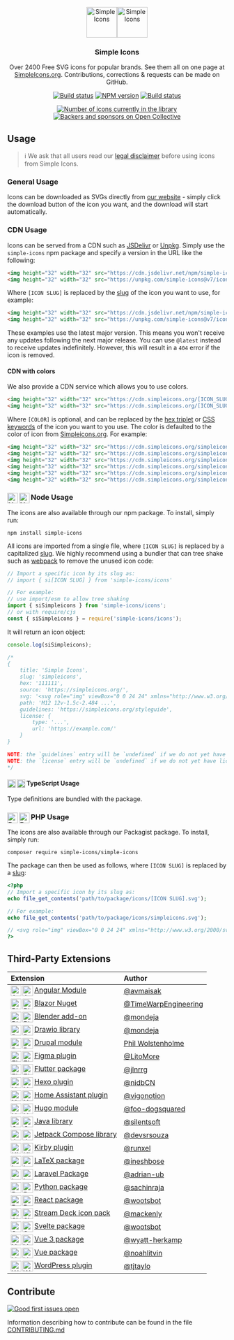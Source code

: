 <p align="center">
<img src="https://raw.githubusercontent.com/simple-icons/simple-icons/develop/icons/simpleicons.svg#gh-light-mode-only" alt="Simple Icons" width=70><img src="https://raw.githubusercontent.com/simple-icons/simple-icons/develop/assets/readme/simpleicons-white.svg#gh-dark-mode-only" alt="Simple Icons" width=70>
<h3 align="center">Simple Icons</h3>
<p align="center">
Over 2400 Free SVG icons for popular brands. See them all on one page at <a href="https://simpleicons.org">SimpleIcons.org</a>. Contributions, corrections & requests can be made on GitHub.</p>
</p>

<p align="center">
<a href="https://github.com/simple-icons/simple-icons/actions?query=workflow%3AVerify+branch%3Adevelop"><img src="https://img.shields.io/github/workflow/status/simple-icons/simple-icons/Verify/develop?logo=github&label=tests" alt="Build status"/></a>
<a href="https://www.npmjs.com/package/simple-icons"><img src="https://img.shields.io/npm/v/simple-icons.svg?logo=npm" alt="NPM version"/></a>
<a href="https://packagist.org/packages/simple-icons/simple-icons"><img src="https://img.shields.io/packagist/v/simple-icons/simple-icons?logo=packagist&logoColor=white" alt="Build status"/></a>
</p>
<p align="center">
<a href="https://simpleicons.org"><img src="https://img.shields.io/badge/dynamic/json?color=informational&label=icons&prefix=%20&logo=simpleicons&query=%24.icons.length&url=https%3A%2F%2Fraw.githubusercontent.com%2Fsimple-icons%2Fsimple-icons%2Fdevelop%2F_data%2Fsimple-icons.json" alt="Number of icons currently in the library"/></a>
<a href="https://opencollective.com/simple-icons"><img src="https://img.shields.io/opencollective/all/simple-icons?logo=opencollective" alt="Backers and sponsors on Open Collective"/></a>
</p>

## Usage

> :information_source: We ask that all users read our [legal disclaimer](./DISCLAIMER.md) before using icons from Simple Icons.

### General Usage

Icons can be downloaded as SVGs directly from [our website](https://simpleicons.org/) - simply click the download button of the icon you want, and the download will start automatically.

### CDN Usage

Icons can be served from a CDN such as [JSDelivr](https://www.jsdelivr.com/package/npm/simple-icons) or [Unpkg](https://unpkg.com/browse/simple-icons/). Simply use the `simple-icons` npm package and specify a version in the URL like the following:

```html
<img height="32" width="32" src="https://cdn.jsdelivr.net/npm/simple-icons@v7/icons/[ICON SLUG].svg" />
<img height="32" width="32" src="https://unpkg.com/simple-icons@v7/icons/[ICON SLUG].svg" />
```

Where `[ICON SLUG]` is replaced by the [slug] of the icon you want to use, for example:

```html
<img height="32" width="32" src="https://cdn.jsdelivr.net/npm/simple-icons@v7/icons/simpleicons.svg" />
<img height="32" width="32" src="https://unpkg.com/simple-icons@v7/icons/simpleicons.svg" />
```

These examples use the latest major version. This means you won't receive any updates following the next major release. You can use `@latest` instead to receive updates indefinitely. However, this will result in a `404` error if the icon is removed.

#### CDN with colors

We also provide a CDN service which allows you to use colors.

```html
<img height="32" width="32" src="https://cdn.simpleicons.org/[ICON_SLUG]" />
<img height="32" width="32" src="https://cdn.simpleicons.org/[ICON_SLUG]/[COLOR]" />
```

Where `[COLOR]` is optional, and can be replaced by the [hex triplet](https://en.wikipedia.org/wiki/Web_colors#Hex_triplet) or [CSS keywords](https://www.w3.org/wiki/CSS/Properties/color/keywords) of the icon you want to you use. The color is defaulted to the color of icon from [Simpleicons.org](https://simpleicons.org). For example:

```html
<img height="32" width="32" src="https://cdn.simpleicons.org/simpleicons" />
<img height="32" width="32" src="https://cdn.simpleicons.org/simpleicons/gray" />
<img height="32" width="32" src="https://cdn.simpleicons.org/simpleicons/hotpink" />
<img height="32" width="32" src="https://cdn.simpleicons.org/simpleicons/0cf" />
<img height="32" width="32" src="https://cdn.simpleicons.org/simpleicons/00ccff" />
<img height="32" width="32" src="https://cdn.simpleicons.org/simpleicons/00ccff99" />
```

### Node Usage <img src="https://raw.githubusercontent.com/simple-icons/simple-icons/develop/icons/nodedotjs.svg#gh-light-mode-only" alt="Node" align=left width=24><img src="https://raw.githubusercontent.com/simple-icons/simple-icons/develop/assets/readme/nodedotjs-white.svg#gh-dark-mode-only" alt="Node" align=left width=24>

The icons are also available through our npm package. To install, simply run:

```shell
npm install simple-icons
```

All icons are imported from a single file, where `[ICON SLUG]` is replaced by a capitalized [slug]. We highly recommend using a bundler that can tree shake such as [webpack](https://webpack.js.org/) to remove the unused icon code:
```javascript
// Import a specific icon by its slug as:
// import { si[ICON SLUG] } from 'simple-icons/icons'

// For example:
// use import/esm to allow tree shaking
import { siSimpleicons } from 'simple-icons/icons';
// or with require/cjs
const { siSimpleicons } = require('simple-icons/icons');
```

It will return an icon object:

```javascript
console.log(siSimpleicons);

/*
{
    title: 'Simple Icons',
    slug: 'simpleicons',
    hex: '111111',
    source: 'https://simpleicons.org/',
    svg: '<svg role="img" viewBox="0 0 24 24" xmlns="http://www.w3.org/2000/svg">...</svg>',
    path: 'M12 12v-1.5c-2.484 ...',
    guidelines: 'https://simpleicons.org/styleguide',
    license: {
        type: '...',
        url: 'https://example.com/'
    }
}

NOTE: the `guidelines` entry will be `undefined` if we do not yet have guidelines for the icon.
NOTE: the `license` entry will be `undefined` if we do not yet have license data for the icon.
*/
```

#### TypeScript Usage <img src="https://raw.githubusercontent.com/simple-icons/simple-icons/develop/icons/typescript.svg#gh-light-mode-only" alt="Typescript" align=left width=19 height=19><img src="https://raw.githubusercontent.com/simple-icons/simple-icons/develop/assets/readme/typescript-white.svg#gh-dark-mode-only" alt="Typescript" align=left width=19 height=19>

Type definitions are bundled with the package.

### PHP Usage <img src="https://raw.githubusercontent.com/simple-icons/simple-icons/develop/icons/php.svg#gh-light-mode-only" alt="Php" align=left width=24 height=24><img src="https://raw.githubusercontent.com/simple-icons/simple-icons/develop/assets/readme/php-white.svg#gh-dark-mode-only" alt="Php" align=left width=24 height=24>

The icons are also available through our Packagist package. To install, simply run:

```shell
composer require simple-icons/simple-icons
```

The package can then be used as follows, where `[ICON SLUG]` is replaced by a [slug]:

```php
<?php
// Import a specific icon by its slug as:
echo file_get_contents('path/to/package/icons/[ICON SLUG].svg');

// For example:
echo file_get_contents('path/to/package/icons/simpleicons.svg');

// <svg role="img" viewBox="0 0 24 24" xmlns="http://www.w3.org/2000/svg">...</svg>
?>
```

## Third-Party Extensions

| Extension | Author |
| :-- | :-- |
| <img src="https://raw.githubusercontent.com/simple-icons/simple-icons/develop/icons/angular.svg#gh-light-mode-only" alt="Angular" align=left width=24 height=24><img src="https://raw.githubusercontent.com/simple-icons/simple-icons/develop/assets/readme/angular-white.svg#gh-dark-mode-only" alt="Angular" align=left width=24 height=24> [Angular Module](https://github.com/avmaisak/ngx-simple-icons) | [@avmaisak](https://github.com/avmaisak) |
| <img src="https://raw.githubusercontent.com/simple-icons/simple-icons/develop/icons/blazor.svg#gh-light-mode-only" alt="Blazor" align=left width=24 height=24><img src="https://raw.githubusercontent.com/simple-icons/simple-icons/develop/assets/readme/blazor-white.svg#gh-dark-mode-only" alt="Blazor" align=left width=24 height=24> [Blazor Nuget](https://github.com/TimeWarpEngineering/timewarp-simple-icons) | [@TimeWarpEngineering](https://github.com/TimeWarpEngineering) |
| <img src="https://raw.githubusercontent.com/simple-icons/simple-icons/develop/icons/blender.svg#gh-light-mode-only" alt="Blender" align=left width=24 height=24><img src="https://raw.githubusercontent.com/simple-icons/simple-icons/develop/assets/readme/blender-white.svg#gh-dark-mode-only" alt="Blender" align=left width=24 height=24> [Blender add-on](https://github.com/mondeja/simple-icons-blender) | [@mondeja](https://github.com/mondeja) |
| <img src="https://raw.githubusercontent.com/simple-icons/simple-icons/develop/icons/diagramsdotnet.svg#gh-light-mode-only" alt="Drawio" align=left width=24 height=24><img src="https://raw.githubusercontent.com/simple-icons/simple-icons/develop/assets/readme/diagramsdotnet-white.svg#gh-dark-mode-only" alt="Drawio" align=left width=24 height=24> [Drawio library](https://github.com/mondeja/simple-icons-drawio) | [@mondeja](https://github.com/mondeja) |
| <img src="https://raw.githubusercontent.com/simple-icons/simple-icons/develop/icons/drupal.svg#gh-light-mode-only" alt="Drupal" align=left width=24 height=24><img src="https://raw.githubusercontent.com/simple-icons/simple-icons/develop/assets/readme/drupal-white.svg#gh-dark-mode-only" alt="Drupal" align=left width=24 height=24> [Drupal module](https://www.drupal.org/project/simple_icons) | [Phil Wolstenholme](https://www.drupal.org/u/phil-wolstenholme) |
| <img src="https://raw.githubusercontent.com/simple-icons/simple-icons/develop/icons/figma.svg#gh-light-mode-only" alt="Figma" align=left width=24 height=24><img src="https://raw.githubusercontent.com/simple-icons/simple-icons/develop/assets/readme/figma-white.svg#gh-dark-mode-only" alt="Figma" align=left width=24 height=24> [Figma plugin](https://www.figma.com/community/plugin/1149614463603005908/Simple-Icons) | [@LitoMore](https://github.com/LitoMore) |
| <img src="https://raw.githubusercontent.com/simple-icons/simple-icons/develop/icons/flutter.svg#gh-light-mode-only" alt="Flutter" align=left width=24 height=24><img src="https://raw.githubusercontent.com/simple-icons/simple-icons/develop/assets/readme/flutter-white.svg#gh-dark-mode-only" alt="Flutter" align=left width=24 height=24> [Flutter package](https://pub.dev/packages/simple_icons) | [@jlnrrg](https://jlnrrg.github.io/) |
| <img src="https://raw.githubusercontent.com/simple-icons/simple-icons/develop/icons/hexo.svg#gh-light-mode-only" alt="Hexo" align=left width=24 height=24><img src="https://raw.githubusercontent.com/simple-icons/simple-icons/develop/assets/readme/hexo-white.svg#gh-dark-mode-only" alt="Hexo" align=left width=24 height=24> [Hexo plugin](https://github.com/nidbCN/hexo-simpleIcons) | [@nidbCN](https://github.com/nidbCN/) |
| <img src="https://raw.githubusercontent.com/simple-icons/simple-icons/develop/icons/homeassistant.svg#gh-light-mode-only" alt="Home Assistant" align=left width=24 height=24><img src="https://raw.githubusercontent.com/simple-icons/simple-icons/develop/assets/readme/homeassistant-white.svg#gh-dark-mode-only" alt="Home Assistant" align=left width=24 height=24> [Home Assistant plugin](https://github.com/vigonotion/hass-simpleicons) | [@vigonotion](https://github.com/vigonotion/) |
| <img src="https://raw.githubusercontent.com/simple-icons/simple-icons/develop/icons/hugo.svg#gh-light-mode-only" alt="Hugo" align=left width=24 height=24><img src="https://raw.githubusercontent.com/simple-icons/simple-icons/develop/assets/readme/hugo-white.svg#gh-dark-mode-only" alt="Hugo" align=left width=24 height=24> [Hugo module](https://github.com/foo-dogsquared/hugo-mod-simple-icons) | [@foo-dogsquared](https://github.com/foo-dogsquared) |
| <img src="https://raw.githubusercontent.com/simple-icons/simple-icons/develop/icons/openjdk.svg#gh-light-mode-only" alt="OpenJDK" align=left width=24 height=24><img src="https://raw.githubusercontent.com/simple-icons/simple-icons/develop/assets/readme/openjdk-white.svg#gh-dark-mode-only" alt="OpenJDK" align=left width=24 height=24> [Java library](https://github.com/silentsoft/simpleicons4j) | [@silentsoft](https://github.com/silentsoft) |
| <img src="https://raw.githubusercontent.com/simple-icons/simple-icons/develop/icons/jetpackcompose.svg#gh-light-mode-only" alt="Jetpack Compose" align=left width=24 height=24><img src="https://raw.githubusercontent.com/simple-icons/simple-icons/develop/assets/readme/jetpackcompose-white.svg#gh-dark-mode-only" alt="Jetpack Compose" align=left width=24 height=24> [Jetpack Compose library](https://github.com/DevSrSouza/compose-icons) | [@devsrsouza](https://github.com/devsrsouza/) |
| <img src="https://raw.githubusercontent.com/simple-icons/simple-icons/develop/icons/kirby.svg#gh-light-mode-only" alt="Kirby" align=left width=24 height=24><img src="https://raw.githubusercontent.com/simple-icons/simple-icons/develop/assets/readme/kirby-white.svg#gh-dark-mode-only" alt="Kirby" align=left width=24 height=24> [Kirby plugin](https://github.com/runxel/kirby3-simpleicons) | [@runxel](https://github.com/runxel) |
| <img src="https://raw.githubusercontent.com/simple-icons/simple-icons/develop/icons/latex.svg#gh-light-mode-only" alt="LaTeX" align=left width=24 height=24><img src="https://raw.githubusercontent.com/simple-icons/simple-icons/develop/assets/readme/latex-white.svg#gh-dark-mode-only" alt="LaTeX" align=left width=24 height=24> [LaTeX package](https://github.com/ineshbose/simple-icons-latex) | [@ineshbose](https://github.com/ineshbose) |
| <img src="https://raw.githubusercontent.com/simple-icons/simple-icons/develop/icons/laravel.svg#gh-light-mode-only" alt="Laravel" align=left width=24 height=24><img src="https://raw.githubusercontent.com/simple-icons/simple-icons/develop/assets/readme/laravel-white.svg#gh-dark-mode-only" alt="Laravel" align=left width=24 height=24> [Laravel Package](https://github.com/ublabs/blade-simple-icons) | [@adrian-ub](https://github.com/adrian-ub) |
| <img src="https://raw.githubusercontent.com/simple-icons/simple-icons/develop/icons/python.svg#gh-light-mode-only" alt="Python" align=left width=24 height=24><img src="https://raw.githubusercontent.com/simple-icons/simple-icons/develop/assets/readme/python-white.svg#gh-dark-mode-only" alt="Python" align=left width=24 height=24> [Python package](https://github.com/sachinraja/simple-icons-py) | [@sachinraja](https://github.com/sachinraja) |
| <img src="https://raw.githubusercontent.com/simple-icons/simple-icons/develop/icons/react.svg#gh-light-mode-only" alt="React" align=left width=24 height=24><img src="https://raw.githubusercontent.com/simple-icons/simple-icons/develop/assets/readme/react-white.svg#gh-dark-mode-only" alt="React" align=left width=24 height=24> [React package](https://github.com/icons-pack/react-simple-icons) | [@wootsbot](https://github.com/wootsbot) |
| <img src="https://raw.githubusercontent.com/simple-icons/simple-icons/develop/icons/elgato.svg#gh-light-mode-only" alt="Simple Icons" align=left width=24 height=24><img src="https://raw.githubusercontent.com/simple-icons/simple-icons/develop/assets/readme/elgato-white.svg#gh-dark-mode-only" alt="Simple Icons" align=left width=24 height=24> [Stream Deck icon pack](https://github.com/mackenly/simple-icons-stream-deck) | [@mackenly](https://github.com/mackenly) |
| <img src="https://raw.githubusercontent.com/simple-icons/simple-icons/develop/icons/svelte.svg#gh-light-mode-only" alt="Svelte" align=left width=24 height=24><img src="https://raw.githubusercontent.com/simple-icons/simple-icons/develop/assets/readme/svelte-white.svg#gh-dark-mode-only" alt="Svelte" align=left width=24 height=24> [Svelte package](https://github.com/icons-pack/svelte-simple-icons) | [@wootsbot](https://github.com/wootsbot) |
| <img src="https://raw.githubusercontent.com/simple-icons/simple-icons/develop/icons/vuedotjs.svg#gh-light-mode-only" alt="Vue" align=left width=24 height=24><img src="https://raw.githubusercontent.com/simple-icons/simple-icons/develop/assets/readme/vuedotjs-white.svg#gh-dark-mode-only" alt="Vue" align=left width=24 height=24> [Vue 3 package](https://github.com/wyatt-herkamp/vue3-simple-icons) | [@wyatt-herkamp](https://github.com/wyatt-herkamp) |
| <img src="https://raw.githubusercontent.com/simple-icons/simple-icons/develop/icons/vuedotjs.svg#gh-light-mode-only" alt="Vue" align=left width=24 height=24><img src="https://raw.githubusercontent.com/simple-icons/simple-icons/develop/assets/readme/vuedotjs-white.svg#gh-dark-mode-only" alt="Vue" align=left width=24 height=24> [Vue package](https://github.com/mainvest/vue-simple-icons) | [@noahlitvin](https://github.com/noahlitvin) |
| <img src="https://raw.githubusercontent.com/simple-icons/simple-icons/develop/icons/wordpress.svg#gh-light-mode-only" alt="Wordpress" align=left width=24 height=24><img src="https://raw.githubusercontent.com/simple-icons/simple-icons/develop/assets/readme/wordpress-white.svg#gh-dark-mode-only" alt="Wordpress" align=left width=24 height=24> [WordPress plugin](https://wordpress.org/plugins/simple-icons/) | [@tjtaylo](https://github.com/tjtaylo) |

## Contribute

[![Good first issues open](https://img.shields.io/github/issues/simple-icons/simple-icons/good%20first%20issue?label=good%20first%20issues&logo=git&logoColor=white)](https://github.com/simple-icons/simple-icons/labels/good%20first%20issue)

Information describing how to contribute can be found in the file [CONTRIBUTING.md](https://github.com/simple-icons/simple-icons/blob/develop/CONTRIBUTING.md)

[slug]: https://github.com/simple-icons/simple-icons/blob/master/slugs.md

